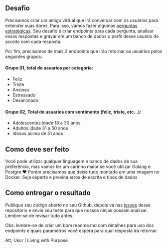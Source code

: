 ## Desafio
Precisamos criar um amigo virtual que irá conversar com os usuários para entender suas dores. Para isso, vamos fazer algumas [perguntas estratégicas](https://github.com/ukorbr/backend-teste/blob/master/perguntas.md). Seu desafio é criar endpoints para cada pergunta, analisar essas respostas e gravar em um banco de dados o perfil desse usuário de acordo com cada resposta.

Por fim, precisamos de mais 2 endpoints que irão retornar os usuários pelos seguintes grupos:

#### Grupo 01, total de usuarios por categoria:
- Feliz
- Triste
- Ansioso
- Estressado
- Desanimado

#### Grupo 02, Total de usuarios com sentimento (feliz, triste, etc...):
- Adolescentes idade 18 a 30 anos
- Adultos idade 31 a 50 anos
- Idosos acima de 51 anos

## Como deve ser feito
Você pode utilizar qualquer linguagem e banco de dados de sua preferência, mas vamos ter um carinho maior se você utilizar Golang e Postgre ❤️ Porém precisamos que deixe tudo montado em uma imagem no Docker. Seja esperto e previna erros de escrita e tipos de dados

## Como entregar o resultado
Publique seu código aberto no seu Github, depois vá nas [issues](https://github.com/ukorbr/backend-teste/issues) desse repositório e envie seu teste para que nossos ninjas possam analisar. Lembre-se de revisar tudo antes.

Obs: lembre-se de criar um bom readme.md com detalhes para uso dos endpoints e quais parametros você espera para qual resposta irá retornar.

Att,
Ukor | Living with Purpose
